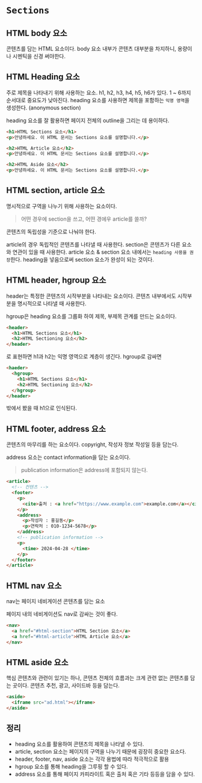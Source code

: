 # `Sections`

## HTML body 요소

콘텐츠를 담는 HTML 요소이다. body 요소 내부가 콘텐츠 대부분을 차지하니, 용량이나 시멘틱을 신경 써야한다.

## HTML Heading 요소

주로 제목을 나타내기 위해 사용하는 요소.
h1, h2, h3, h4, h5, h6가 있다. 1 ~ 6까지 순서대로 중요도가 낮아진다.
heading 요소를 사용하면 제목을 포함하는 `익명 영역`을 생성한다. (anonymous section)

heading 요소를 잘 활용하면 페이지 전체의 outline을 그리는 데 용이하다.

```html
<h1>HTML Sections 요소</h1>
<p>안녕하세요. 이 HTML 문서는 Sections 요소를 설명합니다.</p>

<h2>HTML Article 요소</h2>
<p>안녕하세요. 이 HTML 문서는 Sections 요소를 설명합니다.</p>

<h2>HTML Aside 요소</h2>
<p>안녕하세요. 이 HTML 문서는 Sections 요소를 설명합니다.</p>
```

## HTML section, article 요소

명시적으로 구역을 나누기 위해 사용하는 요소이다.

> 어떤 경우에 section을 쓰고, 어떤 경에우 article를 쓸까?

콘텐츠의 독립성을 기준으로 나눠야 한다.

article의 경우 독립적인 콘텐츠를 나타낼 때 사용한다.
section은 콘텐츠가 다른 요소와 연관이 있을 때 사용한다.
article 요소 & section 요소 내에서는 `heading 사용을 권장`한다.
heading을 넣음으로써 section 요소가 완성이 되는 것이다.

## HTML header, hgroup 요소

header는 특정한 콘텐츠의 시작부분을 나타내는 요소이다.
콘텐츠 내부에서도 시작부분을 명시적으로 나타낼 때 사용한다.

hgroup은 heading 요소를 그룹화 하여 제목, 부제목 관계를 만드는 요소이다.

```html
<header>
  <h1>HTML Sections 요소</h1>
  <h2>HTML Sectioning 요소</h2>
</header>
```

로 표현하면 h1과 h2는 익명 영역으로 계층이 생긴다. hgroup로 감싸면

```html
<haeder>
  <hgroup>
    <h1>HTML Sections 요소</h1>
    <h2>HTML Sectioning 요소</h2>
  </hgroup>
</header>
```

밖에서 봤을 때 h1으로 인식된다.

## HTML footer, address 요소

콘텐츠의 마무리를 하는 요소이다. copyright, 작성자 정보 작성일 등을 담는다.

address 요소는 contact information을 담는 요소이다.

> publication information은 address에 포함되지 않는다.

```html
<article>
  <!-- 컨텐츠 -->
  <footer>
    <p>
      <cite>출처 : <a href="https://www.example.com">example.com</a></cite>
    </p>
    <address>
      <p>작성자 : 홍길동</p>
      <p>연락처 : 010-1234-5678</p>
    </address>
    <!-- publication information -->
    <p>
      <time> 2024-04-28 </time>
    </p>
  </footer>
</article>
```

## HTML nav 요소

nav는 페이지 네비게이션 콘텐츠를 담는 요소

페이지 내의 네비게이션도 nav로 감싸는 것이 좋다.

```html
<nav>
  <a href="#html-section">HTML Section 요소</a>
  <a href="#html-article">HTML Article 요소</a>
</nav>
```

## HTML aside 요소

핵심 콘텐츠와 관련이 있기는 하나, 콘텐츠 전체의 흐름과는 크게 관련 없는 콘텐츠를 담는 곳이다. 콘텐츠 추천, 광고, 사이드바 등을 담는다.

```html
<aside>
  <iframe src="ad.html"></iframe>
</aside>
```

## 정리

- heading 요소를 활용하여 콘텐츠의 제목을 나타낼 수 있다.
- article, section 요소는 페이지의 구역을 나누기 때문에 굉장히 중요한 요소다.
- header, footer, nav, aside 요소는 각각 용법에 따라 적극적으로 활용
- hgroup 요소를 통해 heading을 그루핑 할 수 있다.
- address 요소를 통해 페이지 카피라이트 혹은 출처 혹은 기타 등등을 담을 수 있다.
